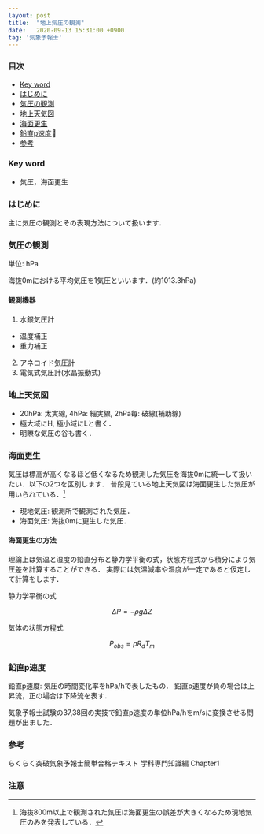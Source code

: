 ```yaml
---
layout: post
title:  "地上気圧の観測"
date:   2020-09-13 15:31:00 +0900
tag: '気象予報士'
---
```


### 目次
- [Key word](#key-word)
- [はじめに](#はじめに)
- [気圧の観測](#気圧の観測)
- [地上天気図](#地上天気図)
- [海面更生](#海面更生)
- [鉛直p速度](#鉛直p速度)
- [参考](#参考)

### Key word
- 気圧，海面更生

### はじめに
主に気圧の観測とその表現方法について扱います．

### 気圧の観測
単位: hPa

海抜0mにおける平均気圧を1気圧といいます．(約1013.3hPa)

#### 観測機器
1. 水銀気圧計
  - 温度補正
  - 重力補正
2. アネロイド気圧計
3. 電気式気圧計(水晶振動式)

### 地上天気図
- 20hPa: 太実線, 4hPa: 細実線, 2hPa毎: 破線(補助線)
- 極大域にH, 極小域にLと書く．
- 明瞭な気圧の谷も書く．

### 海面更生
気圧は標高が高くなるほど低くなるため観測した気圧を海抜0mに統一して扱いたい．以下の2つを区別します．
普段見ている地上天気図は海面更生した気圧が用いられている．[^sealevel]
- 現地気圧: 観測所で観測された気圧．
- 海面気圧: 海抜0mに更生した気圧．

#### 海面更生の方法
理論上は気温と湿度の鉛直分布と静力学平衡の式，状態方程式から積分により気圧差を計算することができる．
実際には気温減率や湿度が一定であると仮定して計算をします．

静力学平衡の式

$$
  \Delta P = - \rho g \Delta Z
$$

気体の状態方程式

$$
  P_{obs} = \rho R_d T_m
$$

### 鉛直p速度
鉛直p速度: 気圧の時間変化率をhPa/hで表したもの．
鉛直p速度が負の場合は上昇流，正の場合は下降流を表す．

気象予報士試験の37,38回の実技で鉛直p速度の単位hPa/hをm/sに変換させる問題が出ました．

### 参考
らくらく突破気象予報士簡単合格テキスト 学科専門知識編 Chapter1


### 注意
[^sealevel]: 海抜800m以上で観測された気圧は海面更生の誤差が大きくなるため現地気圧のみを発表している．